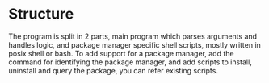 # Structure
The program is split in 2 parts, main program which parses arguments and handles logic, and package manager specific shell scripts, mostly written in posix shell or bash. To add support for a package manager, add the command for identifying the package manager, and add scripts to install, uninstall and query the package, you can refer existing scripts.
